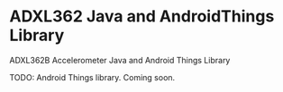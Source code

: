 # ADXL362 Java and AndroidThings Library
ADXL362B Accelerometer Java and Android Things Library

TODO: Android Things library. Coming soon.
